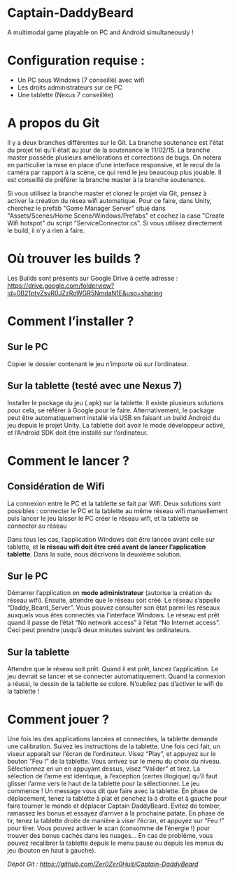 ﻿# Captain-DaddyBeard
A multimodal game playable on PC and Android simultaneously !


Configuration requise :
=======================

- Un PC sous Windows (7 conseillé) avec wifi 
- Les droits administrateurs sur ce PC
- Une tablette (Nexus 7 conseillée)

A propos du Git
===============

Il y a deux branches différentes sur le Git. La branche soutenance est l'état du projet tel qu'il était au jour de la soutenance le 11/02/15. La branche master possède plusieurs améliorations et corrections de bugs. On notera en particulier la mise en place d'une interface responsive, et le recul de la caméra par rapport à la scène, ce qui rend le jeu beaucoup plus jouable. Il est conseillé de préférer la branche master à la branche soutenance.

Si vous utilisez la branche master et clonez le projet via Git, pensez à activer la création du résea wifi automatique. Pour ce faire, dans Unity, cherchez le prefab "Game Manager Server" situé dans "Assets/Scenes/Home Scene/Windows/Prefabs" et cochez la case "Create Wifi hotspot" du script "ServiceConnector.cs". Si vous utilisez directement le build, il n'y a rien à faire.

Où trouver les builds ?
=======================

Les Builds sont présents sur Google Drive à cette adresse : https://drive.google.com/folderview?id=0B21ptyZsvR0JZzRoWGR5NmdaN1E&usp=sharing

Comment l’installer ?
=====================

Sur le PC
---------

Copier le dossier contenant le jeu n’importe où sur l’ordinateur.

Sur la tablette (testé avec une Nexus 7)
----------------------------------------

Installer le package du jeu (.apk) sur la tablette. Il existe plusieurs solutions pour cela, se référer à Google pour le faire.
Alternativement, le package peut être automatiquement installé via USB en faisant un build Android du jeu depuis le projet Unity. La tablette doit avoir le mode développeur activé, et l’Android SDK doit être installé sur l’ordinateur.

Comment le lancer ?
===================

Considération de Wifi
---------------------

La connexion entre le PC et la tablette se fait par Wifi. Deux solutions sont possibles :
connecter le PC et la tablette au même réseau wifi manuellement puis lancer le jeu
laisser le PC créer le réseau wifi, et la tablette se connecter au réseau

Dans tous les cas, l’application Windows doit être lancée avant celle sur tablette, et **le réseau wifi doit être créé avant de lancer l’application tablette**. Dans la suite, nous décrivons la deuxième solution.

Sur le PC
---------

Démarrer l’application en **mode administrateur** (autorise la création du réseau wifi). Ensuite, attendre que le réseau soit créé. Le réseau s’appelle “Daddy_Beard_Server”. Vous pouvez consulter son état parmi les réseaux auxquels vous êtes connectés via l’interface Windows. Le réseau est prêt quand il passe de l’état “No network access” à l’état “No Internet access”. Ceci peut prendre jusqu’à deux minutes suivant les ordinateurs.

Sur la tablette
---------------

Attendre que le réseau soit prêt. Quand il est prêt, lancez l’application. Le jeu devrait se lancer et se connecter automatiquement. Quand la connexion a réussi, le dessin de la tablette se colore. N’oubliez pas d’activer le wifi de la tablette !

Comment jouer ?
===============

Une fois les des applications lancées et connectées, la tablette demande une calibration. Suivez les instructions de la tablette.
Une fois ceci fait, un viseur apparaît sur l’écran de l’ordinateur. Visez “Play”, et appuyez sur le bouton “Feu !” de la tablette. Vous arrivez sur le menu du choix du niveau. Sélectionnez en un en appuyant dessus, visez “Valider” et tirez. La sélection de l’arme est identique, à l’exception (certes illogique) qu’il faut glisser l’arme vers le haut de la tablette pour la sélectionner.
Le jeu commence ! Un message vous dit que faire avec la tablette.
En phase de déplacement, tenez la tablette à plat et penchez la à droite et à gauche pour faire tourner le monde et déplacer Captain DaddyBeard. Évitez de tomber, ramassez les bonus et essayez d’arriver à la prochaine patate.
En phase de tir, tenez la tablette droite de manière à viser l’écran, et appuyez sur “Feu !” pour tirer. Vous pouvez activer le scan (consomme de l’énergie !) pour trouver des bonus cachés dans les nuages...
En cas de problème, vous pouvez recalibrer la tablette depuis le menu pause ou depuis les menus du jeu (bouton en haut à gauche).

*Dépôt Git : https://github.com/Zer0Zer0Huit/Captain-DaddyBeard*